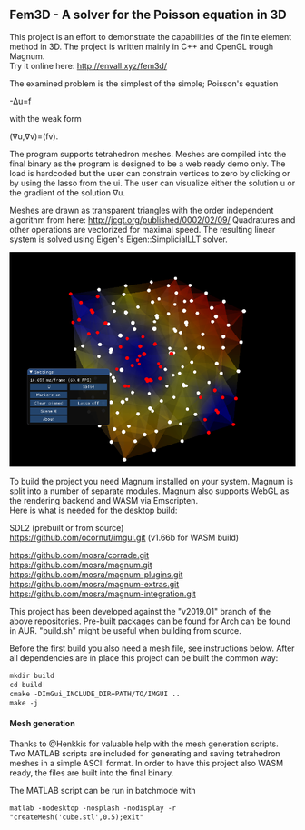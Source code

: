 ## Fem3D - A solver for the Poisson equation in 3D

This project is an effort to demonstrate the capabilities of the finite element method in 3D. The project is written mainly in C++ and OpenGL trough Magnum.  
Try it online here: http://envall.xyz/fem3d/

The examined problem is the simplest of the simple; Poisson's equation

-∆u=f

with the weak form

(∇u,∇v)=(fv).

The program supports tetrahedron meshes. Meshes are compiled into the final binary as the program is designed to be a
web ready demo only. The load is hardcoded but the user can constrain vertices to zero by clicking or by using the lasso
from the ui. The user can visualize either the solution u or the gradient of the solution ∇u.

Meshes are drawn as transparent triangles with the order independent algorithm from here: http://jcgt.org/published/0002/02/09/
Quadratures and other operations are vectorized for maximal speed. The resulting linear system is solved using Eigen's
Eigen::SimplicialLLT solver.

![](screenshot.png)

To build the project you need Magnum installed on your system. Magnum is split into a number of separate modules.
Magnum also supports WebGL as the rendering backend and WASM via Emscripten.  
Here is what is needed for the desktop build:

SDL2 (prebuilt or from source)  
https://github.com/ocornut/imgui.git  (v1.66b for WASM build)

https://github.com/mosra/corrade.git  
https://github.com/mosra/magnum.git  
https://github.com/mosra/magnum-plugins.git  
https://github.com/mosra/magnum-extras.git  
https://github.com/mosra/magnum-integration.git  

This project has been developed against the "v2019.01" branch of the above repositories. Pre-built packages can be found for Arch can be found in AUR. "build.sh" might be useful when building from source.

Before the first build you also need a mesh file, see instructions below. After all dependencies are in place this project can be built the common way:

```
mkdir build
cd build
cmake -DImGui_INCLUDE_DIR=PATH/TO/IMGUI ..
make -j
```

#### Mesh generation
Thanks to @Henkkis for valuable help with the mesh generation scripts.
Two MATLAB scripts are included for generating and saving tetrahedron meshes in a simple ASCII format.
In order to have this project also WASM ready, the files are built into the final binary.

The MATLAB script can be run in batchmode with
```
matlab -nodesktop -nosplash -nodisplay -r "createMesh('cube.stl',0.5);exit"
```
